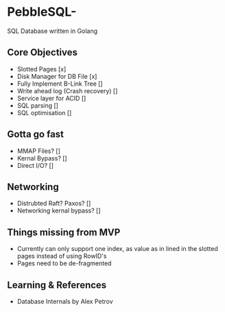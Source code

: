 # PebbleSQL-
SQL Database written in Golang

## Core Objectives
* Slotted Pages [x]
* Disk Manager for DB File [x]
* Fully Implement B-Link Tree []
* Write ahead log (Crash recovery) []
* Service layer for ACID [] 
* SQL parsing []
* SQL optimisation []

## Gotta go fast
* MMAP Files? []
* Kernal Bypass? []
* Direct I/O? []

## Networking 
* Distrubted Raft? Paxos? [] 
* Networking kernal bypass? []

## Things missing from MVP 

* Currently can only support one index, as value as in lined in the slotted pages instead of using RowID's 
* Pages need to be de-fragmented

## Learning & References
* Database Internals by Alex Petrov 
